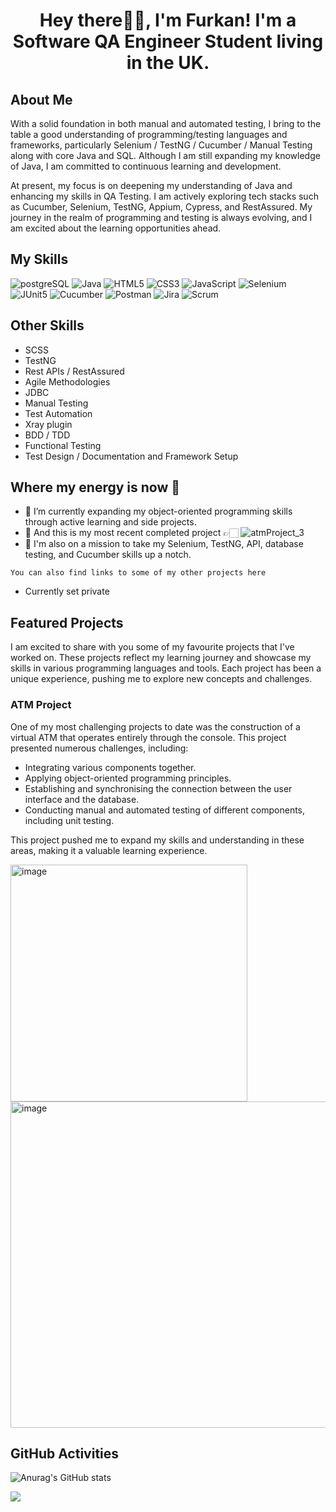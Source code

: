 <h1 align="center">
  Hey there👋🏻, I'm Furkan! I'm a Software QA Engineer Student living in the UK.
</h1>

<h2>About Me</h2>
<p>
  With a solid foundation in both manual and automated testing, I bring to the table a good understanding of programming/testing languages and frameworks, particularly Selenium / TestNG / Cucumber / Manual Testing along with core Java and SQL. Although I am still expanding my knowledge of Java, I am committed to continuous learning and development.

At present, my focus is on deepening my understanding of Java and enhancing my skills in QA Testing. I am actively exploring tech stacks such as Cucumber, Selenium, TestNG, Appium, Cypress, and RestAssured. My journey in the realm of programming and testing is always evolving, and I am excited about the learning opportunities ahead.

</p>

<h2>My Skills</h2>

![postgreSQL](https://img.shields.io/badge/PostgreSQL-4169E1.svg?style=for-the-badge&logo=PostgreSQL&logoColor=white) ![Java](https://img.shields.io/badge/java-%23ED8B00.svg?style=for-the-badge&logo=openjdk&logoColor=white) ![HTML5](https://img.shields.io/badge/html5-%23E34F26.svg?style=for-the-badge&logo=html5&logoColor=white) ![CSS3](https://img.shields.io/badge/css3-%231572B6.svg?style=for-the-badge&logo=css3&logoColor=white) ![JavaScript](https://img.shields.io/badge/JavaScript-F7DF1E.svg?style=for-the-badge&logo=JavaScript&logoColor=black) ![Selenium](https://img.shields.io/badge/Selenium-43B02A.svg?style=for-the-badge&logo=Selenium&logoColor=white) ![JUnit5](https://img.shields.io/badge/JUnit5-25A162.svg?style=for-the-badge&logo=JUnit5&logoColor=white) ![Cucumber](https://img.shields.io/badge/Cucumber-23D96C.svg?style=for-the-badge&logo=Cucumber&logoColor=white) ![Postman](https://img.shields.io/badge/Postman-FF6C37.svg?style=for-the-badge&logo=Postman&logoColor=white) ![Jira](https://img.shields.io/badge/Jira-0052CC.svg?style=for-the-badge&logo=Jira&logoColor=white) ![Scrum](https://img.shields.io/badge/Scrum%20Alliance-009FDA.svg?style=for-the-badge&logo=Scrum-Alliance&logoColor=white)

<h2>Other Skills</h2>

- SCSS
- TestNG
- Rest APIs / RestAssured
- Agile Methodologies
- JDBC
- Manual Testing
- Test Automation
- Xray plugin
- BDD / TDD
- Functional Testing
- Test Design / Documentation and Framework Setup

<h2>Where my energy is now 🥳</h2>

- 🎉 I’m currently expanding my object-oriented programming skills through active learning and side projects.
- 🔭 And this is my most recent completed project 👉🏻 ![atmProject_3](https://github.com/de-furkan/atmProject_3)
- 🚀 I'm also on a mission to take my Selenium, TestNG, API, database testing, and Cucumber skills up a notch.

`You can also find links to some of my other projects here`

- Currently set private

<h2>Featured Projects</h2>
<p>
  I am excited to share with you some of my favourite projects that I've worked on. These projects reflect my learning journey and showcase my skills in various programming languages and tools. Each project has been a unique experience, pushing me to explore new concepts and challenges.
</p>

<h3>ATM Project</h3>

<p>
  One of my most challenging projects to date was the construction of a virtual ATM that operates entirely through the console. This project presented numerous challenges, including:

- Integrating various components together.
- Applying object-oriented programming principles.
- Establishing and synchronising the connection between the user interface and the database.
- Conducting manual and automated testing of different components, including unit testing.

This project pushed me to expand my skills and understanding in these areas, making it a valuable learning experience.

</p>

<img width="379" alt="image" src="https://github.com/de-furkan/de-furkan/assets/85889728/db3151d7-25c8-4419-a0cc-4cc52994230e">
<img width="522" alt="image" src="https://github.com/de-furkan/de-furkan/assets/85889728/6725555b-62c3-489f-8933-56c630177542">

<h2>GitHub Activities</h2>

![Anurag's GitHub stats](https://github-readme-stats.vercel.app/api?username=de-furkan&show_icons=true&theme=radical)

![](https://komarev.com/ghpvc/?username=de-furkan&color=dc143c)
